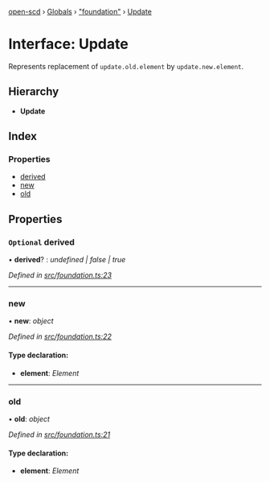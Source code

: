 [open-scd](../README.md) › [Globals](../globals.md) › ["foundation"](../modules/_foundation_.md) › [Update](_foundation_.update.md)

# Interface: Update

Represents replacement of `update.old.element` by `update.new.element`.

## Hierarchy

* **Update**

## Index

### Properties

* [derived](_foundation_.update.md#optional-derived)
* [new](_foundation_.update.md#new)
* [old](_foundation_.update.md#old)

## Properties

### `Optional` derived

• **derived**? : *undefined | false | true*

*Defined in [src/foundation.ts:23](https://github.com/openscd/open-scd/blob/32cb8f5/src/foundation.ts#L23)*

___

###  new

• **new**: *object*

*Defined in [src/foundation.ts:22](https://github.com/openscd/open-scd/blob/32cb8f5/src/foundation.ts#L22)*

#### Type declaration:

* **element**: *Element*

___

###  old

• **old**: *object*

*Defined in [src/foundation.ts:21](https://github.com/openscd/open-scd/blob/32cb8f5/src/foundation.ts#L21)*

#### Type declaration:

* **element**: *Element*
